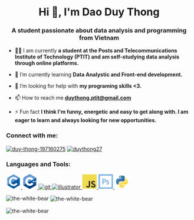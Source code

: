 <h1 align="center">Hi 👋, I'm Dao Duy Thong</h1>
<h3 align="center">A student passionate about data analysis and programming from Vietnam</h3>

- 🔭🏫 I am currently **a student at the Posts and Telecommunications Institute of Technology (PTIT) and am self-studying data analysis through online platforms.**

- 🌱 I’m currently learning **Data Analystic and Front-end development.**

- 🤝 I’m looking for help with **my programing skills <3.**

- 📫 How to reach me **duythong.ptit@gmail.com**

- ⚡ Fun fact **I think I'm funny, energetic and easy to get along with. I am eager to learn and always looking for new opportunities.**

<h3 align="left">Connect with me:</h3>
<p align="left">
<a href="https://linkedin.com/in/duy-thong-197160275" target="blank"><img align="center" src="https://raw.githubusercontent.com/rahuldkjain/github-profile-readme-generator/master/src/images/icons/Social/linked-in-alt.svg" alt="duy-thong-197160275" height="30" width="40" /></a>
<a href="https://fb.com/duythong27" target="blank"><img align="center" src="https://raw.githubusercontent.com/rahuldkjain/github-profile-readme-generator/master/src/images/icons/Social/facebook.svg" alt="duythong27" height="30" width="40" /></a>
</p>

<h3 align="left">Languages and Tools:</h3>
<p align="left"> <a href="https://www.cprogramming.com/" target="_blank" rel="noreferrer"> <img src="https://raw.githubusercontent.com/devicons/devicon/master/icons/c/c-original.svg" alt="c" width="40" height="40"/> </a> <a href="https://www.w3schools.com/cpp/" target="_blank" rel="noreferrer"> <img src="https://raw.githubusercontent.com/devicons/devicon/master/icons/cplusplus/cplusplus-original.svg" alt="cplusplus" width="40" height="40"/> </a> <a href="https://git-scm.com/" target="_blank" rel="noreferrer"> <img src="https://www.vectorlogo.zone/logos/git-scm/git-scm-icon.svg" alt="git" width="40" height="40"/> </a> <a href="https://www.adobe.com/in/products/illustrator.html" target="_blank" rel="noreferrer"> <img src="https://www.vectorlogo.zone/logos/adobe_illustrator/adobe_illustrator-icon.svg" alt="illustrator" width="40" height="40"/> </a> <a href="https://developer.mozilla.org/en-US/docs/Web/JavaScript" target="_blank" rel="noreferrer"> <img src="https://raw.githubusercontent.com/devicons/devicon/master/icons/javascript/javascript-original.svg" alt="javascript" width="40" height="40"/> </a> <a href="https://www.photoshop.com/en" target="_blank" rel="noreferrer"> <img src="https://raw.githubusercontent.com/devicons/devicon/master/icons/photoshop/photoshop-line.svg" alt="photoshop" width="40" height="40"/> </a> <a href="https://www.python.org" target="_blank" rel="noreferrer"> <img src="https://raw.githubusercontent.com/devicons/devicon/master/icons/python/python-original.svg" alt="python" width="40" height="40"/> </a> </p>

<p><img align="left" src="https://github-readme-stats.vercel.app/api/top-langs?username=the-white-bear&show_icons=true&locale=en&layout=compact" alt="the-white-bear" /></p>

<p>&nbsp;<img align="center" src="https://github-readme-stats.vercel.app/api?username=the-white-bear&show_icons=true&locale=en" alt="the-white-bear" /></p>

<p><img align="center" src="https://github-readme-streak-stats.herokuapp.com/?user=the-white-bear&" alt="the-white-bear" /></p>
